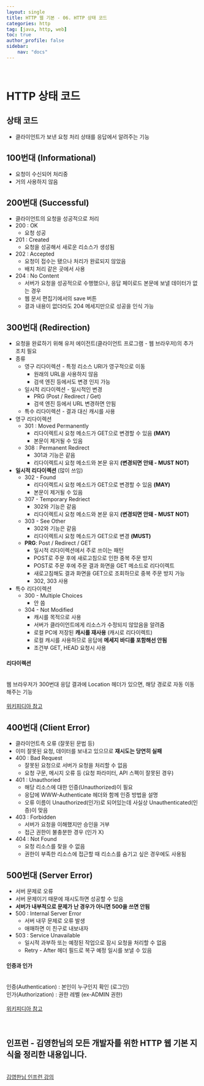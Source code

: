 ```yaml
---
layout: single
title: HTTP 웹 기본 - 06. HTTP 상태 코드
categories: http
tag: [java, http, web]
toc: true 
author_profile: false
sidebar:
    nav: "docs"
---
```


<br/>

# HTTP 상태 코드

## 상태 코드

- 클라이언트가 보낸 요청 처리 상태를 응답에서 알려주는 기능

## 100번대 (Informational)

- 요청이 수신되어 처리중
- 거의 사용하지 않음

## 200번대 (Successful)

- 클라이언트의 요청을 성공적으로 처리
- 200 : OK
  - 요청 성공
- 201 : Created
  - 요청을 성공해서 새로운 리소스가 생성됨
- 202 : Accepted
  - 요청이 접수는 됐으나 처리가 완료되지 않았음
  - 배치 처리 같은 곳에서 사용
- 204 : No Content
  - 서버가 요청을 성공적으로 수행했으나, 응답 페이로드 본문에 보낼 데이터가 없는 경우
  - 웹 문서 편집기에서의 save 버튼
  - 결과 내용이 없더라도 204 메세지만으로 성공을 인식 가능

## 300번대 (Redirection)

- 요청을 완료하기 위해 유저 에이전트(클라이언트 프로그램 - 웹 브라우저)의 추가 조치 필요
- 종류
  - 영구 리다이렉션 - 특정 리소스 URI가 영구적으로 이동
    - 원래의 URL을 사용하지 않음
    - 검색 엔진 등에서도 변경 인지 가능
  - 일시적 리다이렉션 - 일시적인 변경
    - PRG (Post / Redirect / Get)
    - 검색 엔진 등에서 URL 변경하면 안됨
  - 특수 리다이렉션 - 결과 대신 캐시를 사용
- 영구 리다이렉션
  - 301 : Moved Permanently
    - 리다이렉트시 요청 메소드가 GET으로 변경할 수 있음 **(MAY)**
    - 본문이 제거될 수 있음
  - 308 : Permanent Redirect
    - 301과 기능은 같음
    - 리다이렉트시 요청 메소드와 본문 유지 **(변경되면 안돼 - MUST NOT)**
- **일시적 리다이렉션** (많이 쓰임)
  - 302 - Found
    - 리다이렉트시 요청 메소드가 GET으로 변경할 수 있음 **(MAY)**
    - 본문이 제거될 수 있음
  - 307 - Temporary Redriect
    - 302와 기능은 같음
    - 리다이렉트시 요청 메소드와 본문 유지 **(변경되면 안돼 - MUST NOT)**
  - 303 - See Other
    - 302와 기능은 같음
    - 리다이렉트시 요청 메소드가 GET으로 변경 **(MUST)**
  - **PRG**: Post / Redirect / GET
    - 일시적 리다이렉션에서 주로 쓰이는 패턴
    - POST로 주문 후에 새로고침으로 인한 중복 주문 방지
    - POST로 주문 후에 주문 결과 화면을 GET 메소드로 리다이렉트
    - 새로고침해도 결과 화면을 GET으로 조회하므로 중복 주문 방지 가능
    - 302, 303 사용
- 특수 리다이렉션
  - 300 - Multiple Choices
    - 안 씀
  - 304 - Not Modified
    - 캐시를 목적으로 사용
    - 서버가 클라이언트에게 리소스가 수정되지 않았음을 알려줌
    - 로컬 PC에 저장된 **캐시를 재사용** (캐시로 리다이렉트)
    - 로컬 캐시를 사용하므로 응답에 **메세지 바디를 포함해선 안됨**
    - 조건부 GET, HEAD 요청시 사용

<div class='notice--success'>
    <h4>
        리다이렉션
    </h4>
    <br/>
웹 브라우저가 300번대 응답 결과에 Location 헤더가 있으면, 해당 경로로 자동 이동해주는 기능
	<br/>
    <br/>
    <a href="https://ko.wikipedia.org/wiki/URL_%EB%A6%AC%EB%8B%A4%EC%9D%B4%EB%A0%89%EC%85%98" class="btn btn--info">위키피디아 참고</a><br/>
</div>

## 400번대 (Client Error)

- 클라이언트측 오류 (잘못된 문법 등)
- 이미 잘못된 요청, 데이터를 보내고 있으므로 **재시도는 당연히 실패**
- 400 : Bad Request
  - 잘못된 요청으로 서버가 요청을 처리할 수 없음
  - 요청 구문, 메시지 오류 등 (요청 파라미터, API 스펙이 잘못된 경우)
- 401 : Unauthoried
  - 해당 리소스에 대한 인증(Unauthorized)이 필요
  - 응답에 WWW-Authenticate 헤더와 함께 인증 방법을 설명
  - 오류 이름이 Unauthorized(인가)로 되어있는데 사실상 Unauthenticated(인증)이 맞음
- 403 : Forbidden
  - 서버가 요청을 이해했지만 승인을 거부
  - 접근 권한이 불충분한 경우 (인가 X)
- 404 : Not Found
  - 요청 리소스를 찾을 수 없음
  - 권한이 부족한 리소스에 접근할 때 리소스를 숨기고 싶은 경우에도 사용됨

## 500번대 (Server Error)

- 서버 문제로 오류
- 서버 문제이기 때문에 재시도하면 성공할 수 있음
- **서버가 내부적으로 문제가 난 경우가 아니면 500을 쓰면 안됨**
- 500 : Internal Server Error
  - 서버 내무 문제로 오류 발생
  - 애매하면 이 친구로 내보내자
- 503 : Service Unavailable
  - 일시적 과부하 또는 예정된 작업으로 잠시 요청을 처리할 수 없음
  - Retry - After 헤더 필드로 복구 예정 일시를 보낼 수 있음

<div class='notice--success'>
    <h4>
        인증과 인가
    </h4>
    <br/>
인증(Authentication) : 본인이 누구인지 확인 (로그인)
    <br/>
인가(Authorization) : 권한 레벨 (ex-ADMIN 권한)
	<br/>
    <br/>
    <a href="https://ko.wikipedia.org/wiki/URL_%EB%A6%AC%EB%8B%A4%EC%9D%B4%EB%A0%89%EC%85%98" class="btn btn--info">위키피디아 참고</a><br/>
</div>

<br/>


<div class='notice--warning'>
    <br/>
    <h2>
       인프런 - 김영한님의 <strong>모든 개발자를 위한 HTTP 웹 기본 지식</strong>을 정리한 내용입니다. <br/> 
    </h2><br/>
    <a href="https://www.inflearn.com/course/http-%EC%9B%B9-%EB%84%A4%ED%8A%B8%EC%9B%8C%ED%81%AC/dashboard" class="btn btn--info">김영한님 인프런 강의</a><br/>
    <br/>
</div>
